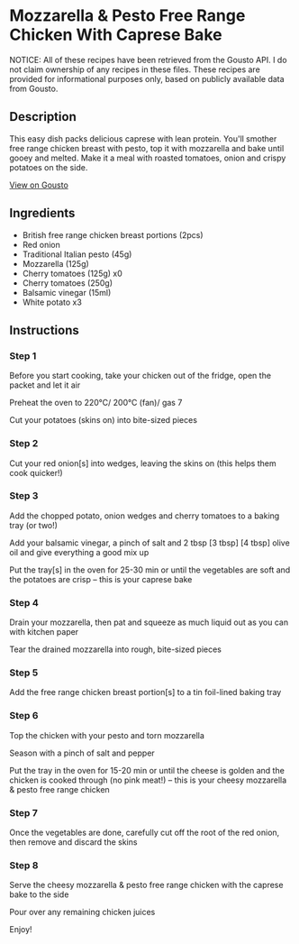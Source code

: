 # Mozzarella & Pesto Free Range Chicken With Caprese Bake

NOTICE: All of these recipes have been retrieved from the Gousto API. I do not claim ownership of any recipes in these files. These recipes are provided for informational purposes only, based on publicly available data from Gousto.

## Description

This easy dish packs delicious caprese with lean protein. You'll smother free range chicken breast with pesto, top it with mozzarella and bake until gooey and melted. Make it a meal with roasted tomatoes, onion and crispy potatoes on the side.

[View on Gousto](https://www.gousto.co.uk/recipes/cookbook/cheesy-mozzarella-pesto-free-range-chicken-with-caprese-bake)

## Ingredients

- British free range chicken breast portions (2pcs)
- Red onion
- Traditional Italian pesto (45g)
- Mozzarella (125g)
- Cherry tomatoes (125g) x0
- Cherry tomatoes (250g)
- Balsamic vinegar (15ml)
- White potato x3

## Instructions


### Step 1

Before you start cooking, take your chicken out of the fridge, open the packet and let it air

Preheat the oven to 220°C/ 200°C (fan)/ gas 7

Cut your potatoes (skins on) into bite-sized pieces


### Step 2

Cut your red onion[s] into wedges, leaving the skins on (this helps them cook quicker!)


### Step 3

Add the chopped potato, onion wedges and cherry tomatoes to a baking tray (or two!)

Add your balsamic vinegar, a pinch of salt and 2 tbsp<span class="text-purple"> [3 tbsp] </span><span class="text-danger">[4 tbsp] </span>olive oil and give everything a good mix up

Put the tray[s] in the oven for 25-30 min or until the vegetables are soft and the potatoes are crisp – this is your caprese bake


### Step 4

Drain your mozzarella, then pat and squeeze as much liquid out as you can with kitchen paper

Tear the drained mozzarella into rough, bite-sized pieces


### Step 5

Add the free range chicken breast portion[s] to a tin foil-lined baking tray


### Step 6

Top the chicken with your pesto and torn mozzarella

Season with a pinch of salt and pepper

Put the tray in the oven for 15-20 min or until the cheese is golden and the chicken is cooked through (no pink meat!) – this is your cheesy mozzarella & pesto free range chicken


### Step 7

Once the vegetables are done, carefully cut off the root of the red onion, then remove and discard the skins

### Step 8

Serve the cheesy mozzarella & pesto free range chicken with the caprese bake to the side

Pour over any remaining chicken juices

Enjoy!

